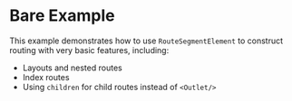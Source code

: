 # Bare Example

This example demonstrates how to use `RouteSegmentElement` to construct routing with very basic features, including:

- Layouts and nested routes
- Index routes
- Using `children` for child routes instead of `<Outlet/>`
